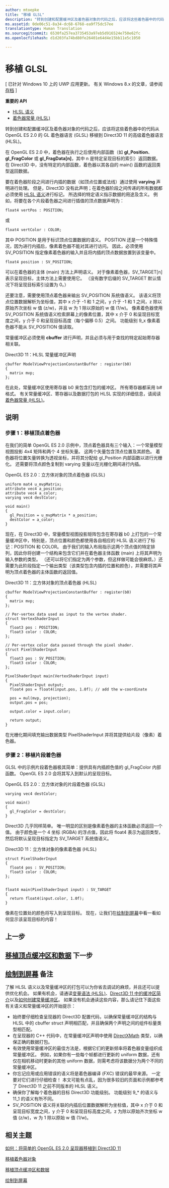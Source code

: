 ```yaml
---
author: mtoepke
title: "移植 GLSL"
description: "转到创建和配置缓冲区及着色器对象的代码之后，应该将这些着色器中的代码从 OpenGL ES 2.0 的 GL 着色器语言 (GLSL) 移植到 Direct3D 11 的高级着色器语言 (HLSL)。"
ms.assetid: 0de06c51-8a34-dc68-6768-ea9f75dc57ee
translationtype: Human Translation
ms.sourcegitcommit: 6530fa257ea3735453a97eb5d916524e750e62fc
ms.openlocfilehash: d1d203fa74bd80fe26401e64d4e15bb11e5c1050

---
```


# 移植 GLSL


\[ 已针对 Windows 10 上的 UWP 应用更新。 有关 Windows 8.x 的文章，请参阅[存档](http://go.microsoft.com/fwlink/p/?linkid=619132) \]


**重要的 API**

-   [HLSL 语义](https://msdn.microsoft.com/library/windows/desktop/bb205574)
-   [着色器常量 (HLSL)](https://msdn.microsoft.com/library/windows/desktop/bb509581)

转到创建和配置缓冲区及着色器对象的代码之后，应该将这些着色器中的代码从 OpenGL ES 2.0 的 GL 着色器语言 (GLSL) 移植到 Direct3D 11 的高级着色器语言 (HLSL)。

在 OpenGL ES 2.0 中，着色器在执行之后使用内部函数（如 **gl\_Position**、**gl\_FragColor** 或 **gl\_FragData\[n\]**，其中 n 是特定呈现目标的索引）返回数据。 在 Direct3D 中，没有特定的内部函数，着色器以其各自的 main() 函数的返回类型返回数据。

要在着色器阶段之间进行内插的数据（如顶点位置或法线）通过使用 **varying** 声明进行处理。 但是，Direct3D 没有此声明；在着色器阶段之间传递的所有数据都必须使用 [HLSL 语义](https://msdn.microsoft.com/library/windows/desktop/bb205574)进行标记。 所选择的特定语义指示数据的用途及含义。 例如，将要在各个片段着色器之间进行插值的顶点数据声明为：

`float4 vertPos : POSITION;`

或

`float4 vertColor : COLOR;`

其中 POSITION 是用于标识顶点位置数据的语义。 POSITION 还是一个特殊情况，因为进行内插后，像素着色器不能对其进行访问。 因此，必须使用 SV\_POSITION 指定像素着色器的输入并且将内插的顶点数据放置到该变量中。

`float4 position : SV_POSITION;`

可以在着色器的主体 (main) 方法上声明语义。 对于像素着色器，SV\_TARGET\[n\] 表示呈现目标，主体方法上需要使用它。 （没有数字后缀的 SV\_TARGET 默认情况下将呈现目标索引设置为 0。）

还要注意，需要使用顶点着色器来输出 SV\_POSITION 系统值语义。 该语义将顶点位置数据解析为坐标值，其中 x 介于 -1 和 1 之间，y 介于 -1 和 1 之间，z 除以原始齐次坐标 w 值 (z/w)，并且 w 为 1 除以原始的 w 值 (1/w)。 像素着色器使用 SV\_POSITION 系统值语义检索屏幕上的像素位置，其中 x 介于 0 和呈现目标宽度之间，y 介于 0 和呈现目标高度（每个偏移 0.5）之间。 功能级别 9\_x 像素着色器不能从 SV\_POSITION 值读取。

常量缓冲区必须使用 **cbuffer** 进行声明，并且必须与用于查找的特定起始寄存器相关联。

Direct3D 11：HLSL 常量缓冲区声明

``` syntax
cbuffer ModelViewProjectionConstantBuffer : register(b0)
{
  matrix mvp;
};
```

在此处，常量缓冲区使用寄存器 b0 来包含打包的缓冲区。 所有寄存器都采用 b\# 格式。 有关常量缓冲区、寄存器以及数据打包的 HLSL 实现的详细信息，请阅读[着色器常量 (HLSL)](https://msdn.microsoft.com/library/windows/desktop/bb509581)。

说明
------------

### 步骤 1：移植顶点着色器

在我们的简单 OpenGL ES 2.0 示例中，顶点着色器具有三个输入：一个常量模型视图投影 4x4 矩阵和两个 4 坐标矢量。 这两个矢量包含顶点位置及其颜色。 着色器将位置矢量转换为透视坐标，并将其分配给 gl\_Position 内部函数以进行光栅化。 还需要将顶点颜色复制到 varying 变量以在光栅化期间进行内插。

OpenGL ES 2.0：立方体对象的顶点着色器 (GLSL)

``` syntax
uniform mat4 u_mvpMatrix; 
attribute vec4 a_position;
attribute vec4 a_color;
varying vec4 destColor;

void main()
{           
  gl_Position = u_mvpMatrix * a_position;
  destColor = a_color;
}
```

现在，在 Direct3D 中，常量模型视图投影矩阵包含在寄存器 b0 上打包的一个常量缓冲区中，特别是，顶点位置和颜色都使用各自相应的 HLSL 语义进行了标记：POSITION 和 COLOR。 由于我们的输入布局指示这两个顶点值的特定排列，因此你将创建一个结构来包含它们并在着色器主体函数 (main) 上将其声明为输入参数的类型。 （还可以将它们指定为两个参数，但这样做可能会很麻烦。）还需要为此阶段指定一个输出类型（该类型包含内插的位置和颜色），并需要将其声明为顶点着色器的主体函数的返回值。

Direct3D 11：立方体对象的顶点着色器 (HLSL)

``` syntax
cbuffer ModelViewProjectionConstantBuffer : register(b0)
{
  matrix mvp;
};

// Per-vertex data used as input to the vertex shader.
struct VertexShaderInput
{
  float3 pos : POSITION;
  float3 color : COLOR;
};

// Per-vertex color data passed through the pixel shader.
struct PixelShaderInput
{
  float3 pos : SV_POSITION;
  float3 color : COLOR;
};

PixelShaderInput main(VertexShaderInput input)
{
  PixelShaderInput output;
  float4 pos = float4(input.pos, 1.0f); // add the w-coordinate

  pos = mul(mvp, projection);
  output.pos = pos;

  output.color = input.color;

  return output;
}
```

在光栅化期间填充输出数据类型 PixelShaderInput 并将其提供给片段（像素）着色器。

### 步骤 2：移植片段着色器

GLSL 中的示例片段着色器极其简单：提供具有内插颜色值的 gl\_FragColor 内部函数。 OpenGL ES 2.0 会将其写入到默认的呈现目标。

OpenGL ES 2.0：立方体对象的片段着色器 (GLSL)

``` syntax
varying vec4 destColor;

void main()
{
  gl_FragColor = destColor;
} 
```

Direct3D 几乎同样简单。 唯一明显的区别是像素着色器的主体函数必须返回一个值。 由于颜色是一个 4 坐标 (RGBA) 的浮点值，因此将 float4 表示为返回类型，然后将默认呈现目标指定为 SV\_TARGET 系统值语义。

Direct3D 11：立方体对象的像素着色器 (HLSL)

``` syntax
struct PixelShaderInput
{
  float4 pos : SV_POSITION;
  float3 color : COLOR;
};


float4 main(PixelShaderInput input) : SV_TARGET
{
  return float4(input.color, 1.0f);
}
```

像素在位置处的颜色将写入到呈现目标。 现在，让我们在[绘制到屏幕](draw-to-the-screen.md)中看一看如何显示该呈现目标的内容！

## 上一步


[移植顶点缓冲区和数据](port-the-vertex-buffers-and-data-config.md) 下一步
---------

[绘制到屏幕](draw-to-the-screen.md) 备注
-------

了解 HLSL 语义以及常量缓冲区的打包可以为你省去调试的麻烦，并且还可以提供优化机会。 如果有机会，请通读[变量语法 (HLSL)](https://msdn.microsoft.com/library/windows/desktop/bb509706)、[Direct3D 11 中的缓冲区简介](https://msdn.microsoft.com/library/windows/desktop/ff476898)以及[如何创建常量缓冲区](https://msdn.microsoft.com/library/windows/desktop/ff476896)。 如果没有机会通读这些内容，那么请记住下面这些有关语义和常量缓冲区的开始提示：

-   始终要仔细检查呈现器的 Direct3D 配置代码，以确保常量缓冲区的结构与 HLSL 中的 cbuffer struct 声明相匹配，并且确保两个声明之间的组件标量类型相匹配。
-   在呈现器的 C++ 代码中，在常量缓冲区声明中使用 [DirectXMath](https://msdn.microsoft.com/library/windows/desktop/hh437833) 类型，以确保正确的数据打包。
-   有效使用常量缓冲区的最佳方法是，根据它们的更新频率将着色器变量组织成常量缓冲区。 例如，如果你有一些每个帧都进行更新的 uniform 数据，还有仅在相机移动时更新的其他 uniform 数据，则需考虑将该数据分为两个不同的常量缓冲区。
-   你忘记应用或应用错误的语义将是着色器编译 (FXC) 错误的最早来源。 一定要对它们进行仔细检查！ 本文可能有点乱，因为很多较旧的页面和示例都参考了 Direct3D 11 之前不同版本的 HLSL 语义。
-   确保你了解每个着色器的目标 Direct3D 功能级别。 功能级别 9\_\* 的语义与 11\_1 的语义有所不同。
-   SV\_POSITION 语义将关联的内插后位置数据解析为坐标值，其中 x 介于 0 和呈现目标宽度之间，y 介于 0 和呈现目标高度之间，z 为除以原始齐次坐标 w 值 (z/w)，w 为 1 除以原始 w 值 (1/w)。

## 相关主题


[如何：将简单的 OpenGL ES 2.0 呈现器移植到 Direct3D 11](port-a-simple-opengl-es-2-0-renderer-to-directx-11-1.md)

[移植着色器对象](port-the-shader-config.md)

[移植顶点缓冲区和数据](port-the-vertex-buffers-and-data-config.md)

[绘制到屏幕](draw-to-the-screen.md)

 

 







<!--HONumber=Jun16_HO4-->


